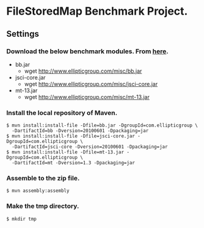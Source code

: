 # FileStoredMap Benchmark Project.

## Settings
### Download the below benchmark modules. From [here](http://www.ellipticgroup.com/html/benchmarkingArticle.html).
* bb.jar
    * wget http://www.ellipticgroup.com/misc/bb.jar
* jsci-core.jar
    * wget http://www.ellipticgroup.com/misc/jsci-core.jar
* mt-13.jar
    * wget http://www.ellipticgroup.com/misc/mt-13.jar

### Install the local repository of Maven.
    $ mvn install:install-file -Dfile=bb.jar -DgroupId=com.ellipticgroup \
      -DartifactId=bb -Dversion=20100601 -Dpackaging=jar
    $ mvn install:install-file -Dfile=jsci-core.jar -DgroupId=com.ellipticgroup \
      -DartifactId=jsci-core -Dversion=20100601 -Dpackaging=jar
    $ mvn install:install-file -Dfile=mt-13.jar -DgroupId=com.ellipticgroup \
      -DartifactId=mt -Dversion=1.3 -Dpackaging=jar

### Assemble to the zip file.
    $ mvn assembly:assembly

### Make the tmp directory.
    $ mkdir tmp   
   